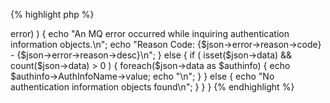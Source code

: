 {% highlight php %}
<?php
	/*
	 * Inquire all SYSTEM authentication information objects from queuemanager 
	 * PIGEON. MQWeb runs on localhost and is listening on port 8081. 
	 */
	$url = "http://localhost:8081/api/authinfo/inquire/PIGEON/SYSTEM*";

	$curl = curl_init();
	curl_setopt($curl, CURLOPT_URL, $url);
	curl_setopt($curl, CURLOPT_RETURNTRANSFER, 1);

	if ( ($response = curl_exec($curl)) === false )	{
		$err = curl_error($curl);
		echo "An HTTP error occurred while inquiring authentication information: $err\n";
	}
	else {
		$json = json_decode($response);
		if ( isset($json->error) ) {
			echo "An MQ error occurred while inquiring authentication information objects.\n";
			echo "Reason Code: {$json->error->reason->code} - {$json->error->reason->desc}\n";
		}
		else {
			if ( isset($json->data) && count($json->data) > 0 ) {
				foreach($json->data as $authinfo)
				{
					echo $authinfo->AuthInfoName->value;
					echo "\n";
				}
			}
			else
			{
				echo "No authentication information objects found\n";
			}
		}
	}
{% endhighlight %}
